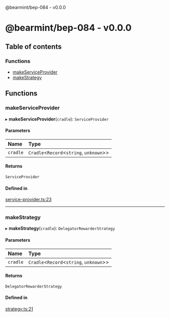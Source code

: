 @bearmint/bep-084 - v0.0.0

# @bearmint/bep-084 - v0.0.0

## Table of contents

### Functions

- [makeServiceProvider](README.md#makeserviceprovider)
- [makeStrategy](README.md#makestrategy)

## Functions

### makeServiceProvider

▸ **makeServiceProvider**(`cradle`): `ServiceProvider`

#### Parameters

| Name | Type |
| :------ | :------ |
| `cradle` | `Cradle`<`Record`<`string`, `unknown`\>\> |

#### Returns

`ServiceProvider`

#### Defined in

[service-provider.ts:23](https://github.com/bearmint/bearmint/blob/main/packages/bep-084/source/service-provider.ts#L23)

___

### makeStrategy

▸ **makeStrategy**(`cradle`): `DelegatorRewarderStrategy`

#### Parameters

| Name | Type |
| :------ | :------ |
| `cradle` | `Cradle`<`Record`<`string`, `unknown`\>\> |

#### Returns

`DelegatorRewarderStrategy`

#### Defined in

[strategy.ts:21](https://github.com/bearmint/bearmint/blob/main/packages/bep-084/source/strategy.ts#L21)
